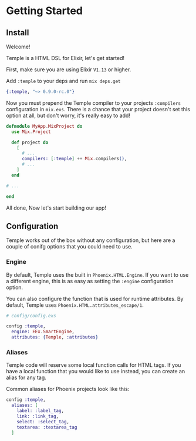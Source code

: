 # Getting Started

## Install

Welcome!

Temple is a HTML DSL for Elixir, let's get started!


First, make sure you are using Elixir `V1.13` or higher.

Add `:temple` to your deps and run `mix deps.get`

```elixir
{:temple, "~> 0.9.0-rc.0"}
```

Now you must prepend the Temple compiler to your projects `:compilers` configuration in `mix.exs`. There is a chance that your project doesn't set this option at all, but don't worry, it's really easy to add!

```elixir
defmodule MyApp.MixProject do
  use Mix.Project

  def project do
    [
      # ...
      compilers: [:temple] ++ Mix.compilers(),
      # ...
    ]
  end

# ...

end
```

All done, Now let's start building our app!

## Configuration

Temple works out of the box without any configuration, but here are a couple of conifg options that you could need to use.

### Engine

By default, Temple uses the built in `Phoenix.HTML.Engine`. If you want to use a different engine, this is as easy as setting the `:engine` configuration option.

You can also configure the function that is used for runtime attributes. By default, Temple uses `Phoenix.HTML.attributes_escape/1`.

```elixir
# config/config.exs

config :temple,
  engine: EEx.SmartEngine,
  attributes: {Temple, :attributes}
```

### Aliases

Temple code will reserve some local function calls for HTML tags. If you have a local function that you would like to use instead, you can create an alias for any tag.

Common aliases for Phoenix projects look like this:

```elixir
config :temple,
  aliases: [
    label: :label_tag,
    link: :link_tag,
    select: :select_tag,
    textarea: :textarea_tag
  ]
```
